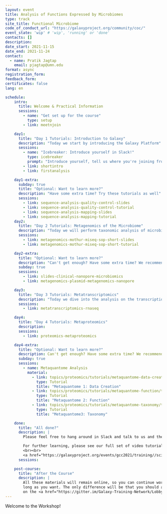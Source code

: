 ```yaml
---
layout: event
title: Analysis of Functions Expressed by Microbiomes
type: track
site_title: Functional Microbiome
code_of_conduct_url: "https://galaxyproject.org/community/coc/"
event_state: 'wip' # 'wip', 'running' or 'done'
contacts: []
description:
date_start: 2021-11-15
date_end: 2021-11-24
contact:
  - name: Pratik Jagtap
    email: pjagtap@umn.edu
format: async
registration_form:
feedback_form:
certificates: false
lang: en

schedule:
    intro:
      title: Welcome & Practical Information
      sessions:
        - name: "Get set up for the course"
          type: setup
        - link: meetnjoin

    day1:
      title: "Day 1 Tutorials: Introduction to Galaxy"
      description: "Today we start by introducing the Galaxy Platform"
      sessions:
        - name: "Icebreaker: Introduce yourself in Slack!"
          type: icebreaker
          prompt: "Introduce yourself, tell us where you're joining from, and one thing about your surroundings (e.g. it's snowing outside, there's a squirrel on my porch, my cat is on my keyboard)"
        - link: shortintro
        - link: firstanalysis

    day1-extra:
      subday: true
      title: "Optional: Want to learn more?"
      description: "Have some extra time? Try these tutorials as well"
      sessions:
        - link: sequence-analysis-quality-control-slides
        - link: sequence-analysis-quality-control-tutorial
        - link: sequence-analysis-mapping-slides
        - link: sequence-analysis-mapping-tutorial
    day2:
      title: "Day 2 Tutorials: Metagenomics of the Microbiome"
      description: "Today we will perform taxonomic analysis of microbiome data using 16S amplicon sequencing, and analyze the microbiome for antibiotic resistance using Nanopore data"
      sessions:
        - link: metagenomics-mothur-miseq-sop-short-slides
        - link: metagenomics-mothur-miseq-sop-short-tutorial

    day2-extra:
      title: "Optional: Want to learn more?"
      description: "Can't get enough? Have some extra time? We recommend the following optional tutorials."
      subday: true
      sessions:
        - link: slides-clinical-nanopore-microbiomics
        - link: metagenomics-plasmid-metagenomics-nanopore

    day3:
      title: "Day 3 Tutorials: Metatranscriptomics"
      description: "Today we dive into the analysis on the transcriptiomics level"
      sessions:
        - link: metatranscriptomics-rnaseq

    day4:
      title: "Day 4 Tutorials: Metaproteomics"
      description:
      sessions:
        - link: proteomics-metaproteomics

    day4-extra:
      title: "Optional: Want to learn more?"
      description: Can't get enough? Have some extra time? We recommend the following optional tutorials.
      subday: true
      sessions:
        - name: Metaquantome Analysis
          material:
            - link: topics/proteomics/tutorials/metaquantome-data-creation/tutorial.html
              type: Tutorial
              title: "Metaquantome 1: Data Creation"
            - link: topics/proteomics/tutorials/metaquantome-function/tutorial.html
              type: Tutorial
              title: "Metaquantome 2: Function"
            - link: topics/proteomics/tutorials/metaquantome-taxonomy/tutorial.html
              type: Tutorial
              title: "Metaquantome3: Taxonomy"

    done:
      title: "All done?"
      description: |
        Please feel free to hang around in Slack and talk to us and the rest of the Galaxy community! Thanks for joining!!

        For further learning, please see our full set of video tutorials below.
        <br><br>
        <a href="https://galaxyproject.org/events/gcc2021/training//science-track" class="btn btn-warning btn-lg">All GTN Video Tutorials</a>
      sessions:

    post-course:
      title: "After the Course"
      description: |
        All these materials will remain online, so you can continue working on them for as
        long as you want. The only difference will be that you should ask your questions
        on the <a href="https://gitter.im/Galaxy-Training-Network/Lobby">GTN Gitter channel</a>, instead of Slack.
---
```


Welcome to the Workshop!
